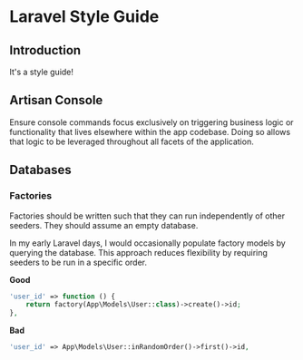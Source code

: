 # Laravel Style Guide

## Introduction

It's a style guide!

## Artisan Console

Ensure console commands focus exclusively on triggering business logic or functionality that lives elsewhere within the app codebase. Doing so allows that logic to be leveraged throughout all facets of the application.

## Databases

### Factories

Factories should be written such that they can run independently of other seeders. They should assume an empty database.

In my early Laravel days, I would occasionally populate factory models by querying the database. This approach reduces flexibility by requiring seeders to be run in a specific order.

**Good**

```php
'user_id' => function () {
    return factory(App\Models\User::class)->create()->id;
},
```

**Bad**

```php
'user_id' => App\Models\User::inRandomOrder()->first()->id,
```
